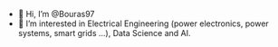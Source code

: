 - 👋 Hi, I’m @Bouras97
- 👀 I’m interested in Electrical Engineering (power electronics, power systems, smart grids ...), Data Science and AI.

<!---
Bouras97/Bouras97 is a ✨ special ✨ repository because its `README.md` (this file) appears on your GitHub profile.
You can click the Preview link to take a look at your changes.
--->
